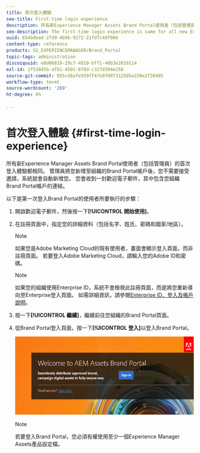 ```yaml
---
title: 首次登入體驗
seo-title: First-time login experience
description: 所有新Experience Manager Assets Brand Portal使用者（包括管理員）的首次登入體驗都相同。 管理員將您新增至組織的Brand Portal帳戶後，您不需要接受邀請，系統就會自動新增您。 您會收到一封歡迎電子郵件，其中包含您組織Brand Portal帳戶的連結。
seo-description: The first-time login experience is same for all new Experience Manager Assets Brand Portal users, including Administrators. After an Administrator adds you to your organization's Brand Portal account, you need not accept invitations, you are automatically added. You receive a welcome email that contains a link to your organization’s Brand Portal account.
uuid: 654bdead-2fd9-4b9b-9272-21fd7c4df066
content-type: reference
products: SG_EXPERIENCEMANAGER/Brand_Portal
topic-tags: administration
discoiquuid: e8d06818-29c7-4810-bff1-40b3e2818114
exl-id: 1f52045b-afb1-4501-878d-c327d394e258
source-git-commit: 955cd8afe939ff47e9f08f312505e230e2f38495
workflow-type: tm+mt
source-wordcount: '269'
ht-degree: 0%

---
```


# 首次登入體驗 {#first-time-login-experience}

所有新Experience Manager Assets Brand Portal使用者（包括管理員）的首次登入體驗都相同。 管理員將您新增至組織的Brand Portal帳戶後，您不需要接受邀請，系統就會自動新增您。 您會收到一封歡迎電子郵件，其中包含您組織Brand Portal帳戶的連結。

以下是第一次登入Brand Portal的使用者所要執行的步驟：

1. 開啟歡迎電子郵件，然後按一下&#x200B;**[!UICONTROL 開始使用]**。

1. 在註冊頁面中，指定您的詳細資料（包括名字、姓氏、密碼和國家/地區）。
   >[!NOTE]
   >
   >如果您是Adobe Marketing Cloud的現有使用者，畫面會顯示登入頁面，而非註冊頁面。 若要登入Adobe Marketing Cloud，請輸入您的Adobe ID和密碼。

   >[!NOTE]
   >
   >如果您的組織使用Enterprise ID，系統不會檢視此註冊頁面，而是將您重新導向至Enterprise登入頁面。 如需詳細資訊，請參閱[Enterprise ID、登入及帳戶說明](https://helpx.adobe.com/in/enterprise/kb/enterprise-id-faq.html)。

1. 按一下&#x200B;**[!UICONTROL 繼續]**，繼續前往您組織的Brand Portal頁面。
1. 從Brand Portal登入頁面，按一下&#x200B;**[!UICONTROL 登入]**&#x200B;以登入Brand Portal。

   ![Brand Portal登入頁面](assets/signin-onboarding.png)

   >[!NOTE]
   >
   >若要登入Brand Portal，您必須有權使用至少一個Experience Manager Assets產品設定檔。
